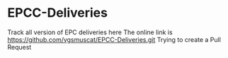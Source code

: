 # EPCC-Deliveries
Track all version of EPC deliveries here
The online link is https://github.com/vgsmuscat/EPCC-Deliveries.git
Trying to create a Pull Request
